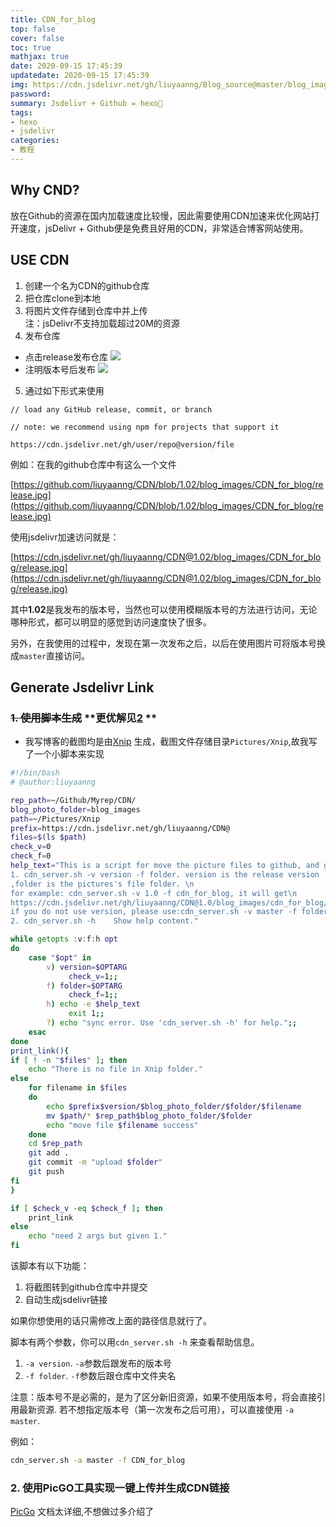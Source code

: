```yaml
---
title: CDN_for_blog
top: false
cover: false
toc: true
mathjax: true
date: 2020-09-15 17:45:39
updatedate: 2020-09-15 17:45:39
img: https://cdn.jsdelivr.net/gh/liuyaanng/Blog_source@master/blog_images/CDN_for_blog/img.png
password:
summary: Jsdelivr + Github = hexo🥰
tags:
- hexo 
- jsdelivr
categories:
- 教程
---
```


## Why CND?
放在Github的资源在国内加载速度比较慢，因此需要使用CDN加速来优化网站打开速度，jsDelivr + Github便是免费且好用的CDN，非常适合博客网站使用。


## USE CDN

1. 创建一个名为CDN的github仓库
2. 把仓库clone到本地
3. 将图片文件存储到仓库中并上传     
注：jsDelivr不支持加载超过20M的资源
4. 发布仓库
- 点击release发布仓库
![](https://cdn.jsdelivr.net/gh/liuyaanng/Blog_source@master/blog_images/CDN_for_blog/release.jpg)  
- 注明版本号后发布
![](https://cdn.jsdelivr.net/gh/liuyaanng/Blog_source@master/blog_images/CDN_for_blog/release_number.jpg) 
5. 通过如下形式来使用

```
// load any GitHub release, commit, or branch

// note: we recommend using npm for projects that support it

https://cdn.jsdelivr.net/gh/user/repo@version/file
```

例如：在我的github仓库中有这么一个文件

[https://github.com/liuyaanng/CDN/blob/1.02/blog_images/CDN_for_blog/release.jpg](https://github.com/liuyaanng/CDN/blob/1.02/blog_images/CDN_for_blog/release.jpg)

使用jsdelivr加速访问就是：

[https://cdn.jsdelivr.net/gh/liuyaanng/CDN@1.02/blog_images/CDN_for_blog/release.jpg](https://cdn.jsdelivr.net/gh/liuyaanng/CDN@1.02/blog_images/CDN_for_blog/release.jpg) 

其中**1.02**是我发布的版本号，当然也可以使用模糊版本号的方法进行访问，无论哪种形式，都可以明显的感觉到访问速度快了很多。

另外，在我使用的过程中，发现在第一次发布之后，以后在使用图片可将版本号换成`master`直接访问。


## Generate Jsdelivr Link

### ~~1. 使用脚本生成~~  **更优解见[2](#toc-heading-5) **
- 我写博客的截图均是由[Xnip](https://zh.xnipapp.com/) 生成，截图文件存储目录`Pictures/Xnip`,故我写了一个小脚本来实现

```bash
#!/bin/bash
# @author:liuyaanng

rep_path=~/Github/Myrep/CDN/
blog_photo_folder=blog_images
path=~/Pictures/Xnip
prefix=https://cdn.jsdelivr.net/gh/liuyaanng/CDN@
files=$(ls $path)
check_v=0
check_f=0
help_text="This is a script for move the picture files to github, and get the jsdelivr link quickly. This scripts run with 2 arguments.\n
1. cdn_server.sh -v version -f folder. version is the release version
,folder is the pictures's file folder. \n
for example: cdn_server.sh -v 1.0 -f cdn_for_blog, it will get\n
https://cdn.jsdelivr.net/gh/liuyaanng/CDN@1.0/blog_images/cdn_for_blog/filename\n
if you do not use version, please use:cdn_server.sh -v master -f foldername.
2. cdn_server.sh -h    Show help content."

while getopts :v:f:h opt
do
	case "$opt" in
		v) version=$OPTARG
			 check_v=1;;
		f) folder=$OPTARG
			 check_f=1;;
		h) echo -e $help_text
			 exit 1;;
		?) echo "sync error. Use 'cdn_server.sh -h' for help.";;
	esac
done
print_link(){
if [ ! -n "$files" ]; then
	echo "There is no file in Xnip folder."
else
	for filename in $files
	do
		echo $prefix$version/$blog_photo_folder/$folder/$filename
		mv $path/* $rep_path$blog_photo_folder/$folder
		echo "move file $filename success"
	done
	cd $rep_path
	git add .
	git commit -m "upload $folder"
	git push
fi
}

if [ $check_v -eq $check_f ]; then
	print_link
else
	echo "need 2 args but given 1."
fi
```


该脚本有以下功能：

1. 将截图转到github仓库中并提交
2. 自动生成jsdelivr链接

如果你想使用的话只需修改上面的路径信息就行了。

脚本有两个参数，你可以用`cdn_server.sh -h` 来查看帮助信息。

1. `-a version`. `-a`参数后跟发布的版本号
2. `-f folder`. `-f`参数后跟仓库中文件夹名

注意：版本号不是必需的，是为了区分新旧资源，如果不使用版本号，将会直接引用最新资源. 若不想指定版本号（第一次发布之后可用），可以直接使用 `-a master`.

例如：

```bash
cdn_server.sh -a master -f CDN_for_blog
```

<h3 id='1'> 2. 使用PicGO工具实现一键上传并生成CDN链接</h3>

[PicGo](https://github.com/Molunerfinn/PicGo) 
文档太详细,不想做过多介绍了






